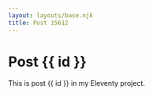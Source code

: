 ```yaml
---
layout: layouts/base.njk
title: Post 15612
---
```


# Post {{ id }}

This is post {{ id }} in my Eleventy project.
